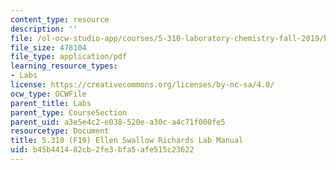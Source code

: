 ```yaml
---
content_type: resource
description: ''
file: /ol-ocw-studio-app/courses/5-310-laboratory-chemistry-fall-2019/b45b441482cb2fe3bfa5afe515c23622_MIT5_310F19_Lab2.pdf
file_size: 478104
file_type: application/pdf
learning_resource_types:
- Labs
license: https://creativecommons.org/licenses/by-nc-sa/4.0/
ocw_type: OCWFile
parent_title: Labs
parent_type: CourseSection
parent_uid: a3e5e4c2-e038-520e-a30c-a4c71f000fe5
resourcetype: Document
title: 5.310 (F19) Ellen Swallow Richards Lab Manual
uid: b45b4414-82cb-2fe3-bfa5-afe515c23622
---
```


